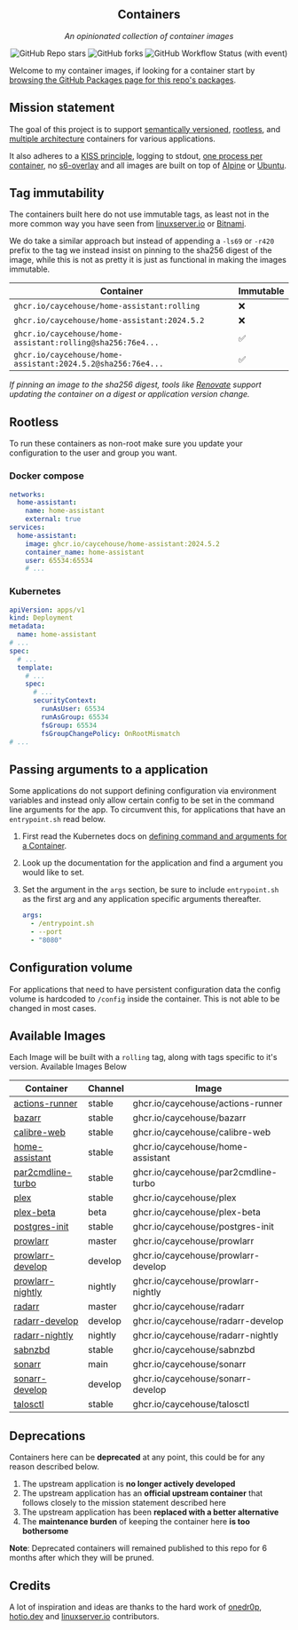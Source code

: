 <!---
NOTE: AUTO-GENERATED FILE
to edit this file, instead edit its template at: ./github/scripts/templates/README.md.j2
-->
<div align="center">


## Containers

_An opinionated collection of container images_

</div>

<div align="center">

![GitHub Repo stars](https://img.shields.io/github/stars/caycehouse/containers?style=for-the-badge)
![GitHub forks](https://img.shields.io/github/forks/caycehouse/containers?style=for-the-badge)
![GitHub Workflow Status (with event)](https://img.shields.io/github/actions/workflow/status/caycehouse/containers/release-scheduled.yaml?style=for-the-badge&label=Scheduled%20Release)

</div>

Welcome to my container images, if looking for a container start by [browsing the GitHub Packages page for this repo's packages](https://github.com/caycehouse?tab=packages&repo_name=containers).

## Mission statement

The goal of this project is to support [semantically versioned](https://semver.org/), [rootless](https://rootlesscontaine.rs/), and [multiple architecture](https://www.docker.com/blog/multi-arch-build-and-images-the-simple-way/) containers for various applications.

It also adheres to a [KISS principle](https://en.wikipedia.org/wiki/KISS_principle), logging to stdout, [one process per container](https://testdriven.io/tips/59de3279-4a2d-4556-9cd0-b444249ed31e/), no [s6-overlay](https://github.com/just-containers/s6-overlay) and all images are built on top of [Alpine](https://hub.docker.com/_/alpine) or [Ubuntu](https://hub.docker.com/_/ubuntu).

## Tag immutability

The containers built here do not use immutable tags, as least not in the more common way you have seen from [linuxserver.io](https://fleet.linuxserver.io/) or [Bitnami](https://bitnami.com/stacks/containers).

We do take a similar approach but instead of appending a `-ls69` or `-r420` prefix to the tag we instead insist on pinning to the sha256 digest of the image, while this is not as pretty it is just as functional in making the images immutable.

| Container                                                   | Immutable |
|-------------------------------------------------------------|-----------|
| `ghcr.io/caycehouse/home-assistant:rolling`                 | ❌         |
| `ghcr.io/caycehouse/home-assistant:2024.5.2`                | ❌         |
| `ghcr.io/caycehouse/home-assistant:rolling@sha256:76e4...`  | ✅         |
| `ghcr.io/caycehouse/home-assistant:2024.5.2@sha256:76e4...` | ✅         |

_If pinning an image to the sha256 digest, tools like [Renovate](https://github.com/renovatebot/renovate) support updating the container on a digest or application version change._

## Rootless

To run these containers as non-root make sure you update your configuration to the user and group you want.

### Docker compose

```yaml
networks:
  home-assistant:
    name: home-assistant
    external: true
services:
  home-assistant:
    image: ghcr.io/caycehouse/home-assistant:2024.5.2
    container_name: home-assistant
    user: 65534:65534
    # ...
```

### Kubernetes

```yaml
apiVersion: apps/v1
kind: Deployment
metadata:
  name: home-assistant
# ...
spec:
  # ...
  template:
    # ...
    spec:
      # ...
      securityContext:
        runAsUser: 65534
        runAsGroup: 65534
        fsGroup: 65534
        fsGroupChangePolicy: OnRootMismatch
# ...
```

## Passing arguments to a application

Some applications do not support defining configuration via environment variables and instead only allow certain config to be set in the command line arguments for the app. To circumvent this, for applications that have an `entrypoint.sh` read below.

1. First read the Kubernetes docs on [defining command and arguments for a Container](https://kubernetes.io/docs/tasks/inject-data-application/define-command-argument-container/).
2. Look up the documentation for the application and find a argument you would like to set.
3. Set the argument in the `args` section, be sure to include `entrypoint.sh` as the first arg and any application specific arguments thereafter.

    ```yaml
    args:
      - /entrypoint.sh
      - --port
      - "8080"
    ```

## Configuration volume

For applications that need to have persistent configuration data the config volume is hardcoded to `/config` inside the container. This is not able to be changed in most cases.

## Available Images

Each Image will be built with a `rolling` tag, along with tags specific to it's version. Available Images Below

Container | Channel | Image
--- | --- | ---
[actions-runner](https://github.com/caycehouse/containers/pkgs/container/actions-runner) | stable | ghcr.io/caycehouse/actions-runner
[bazarr](https://github.com/caycehouse/containers/pkgs/container/bazarr) | stable | ghcr.io/caycehouse/bazarr
[calibre-web](https://github.com/caycehouse/containers/pkgs/container/calibre-web) | stable | ghcr.io/caycehouse/calibre-web
[home-assistant](https://github.com/caycehouse/containers/pkgs/container/home-assistant) | stable | ghcr.io/caycehouse/home-assistant
[par2cmdline-turbo](https://github.com/caycehouse/containers/pkgs/container/par2cmdline-turbo) | stable | ghcr.io/caycehouse/par2cmdline-turbo
[plex](https://github.com/caycehouse/containers/pkgs/container/plex) | stable | ghcr.io/caycehouse/plex
[plex-beta](https://github.com/caycehouse/containers/pkgs/container/plex-beta) | beta | ghcr.io/caycehouse/plex-beta
[postgres-init](https://github.com/caycehouse/containers/pkgs/container/postgres-init) | stable | ghcr.io/caycehouse/postgres-init
[prowlarr](https://github.com/caycehouse/containers/pkgs/container/prowlarr) | master | ghcr.io/caycehouse/prowlarr
[prowlarr-develop](https://github.com/caycehouse/containers/pkgs/container/prowlarr-develop) | develop | ghcr.io/caycehouse/prowlarr-develop
[prowlarr-nightly](https://github.com/caycehouse/containers/pkgs/container/prowlarr-nightly) | nightly | ghcr.io/caycehouse/prowlarr-nightly
[radarr](https://github.com/caycehouse/containers/pkgs/container/radarr) | master | ghcr.io/caycehouse/radarr
[radarr-develop](https://github.com/caycehouse/containers/pkgs/container/radarr-develop) | develop | ghcr.io/caycehouse/radarr-develop
[radarr-nightly](https://github.com/caycehouse/containers/pkgs/container/radarr-nightly) | nightly | ghcr.io/caycehouse/radarr-nightly
[sabnzbd](https://github.com/caycehouse/containers/pkgs/container/sabnzbd) | stable | ghcr.io/caycehouse/sabnzbd
[sonarr](https://github.com/caycehouse/containers/pkgs/container/sonarr) | main | ghcr.io/caycehouse/sonarr
[sonarr-develop](https://github.com/caycehouse/containers/pkgs/container/sonarr-develop) | develop | ghcr.io/caycehouse/sonarr-develop
[talosctl](https://github.com/caycehouse/containers/pkgs/container/talosctl) | stable | ghcr.io/caycehouse/talosctl


## Deprecations

Containers here can be **deprecated** at any point, this could be for any reason described below.

1. The upstream application is **no longer actively developed**
2. The upstream application has an **official upstream container** that follows closely to the mission statement described here
3. The upstream application has been **replaced with a better alternative**
4. The **maintenance burden** of keeping the container here **is too bothersome**

**Note**: Deprecated containers will remained published to this repo for 6 months after which they will be pruned.

## Credits

A lot of inspiration and ideas are thanks to the hard work of [onedr0p](https://github.com/onedr0p), [hotio.dev](https://hotio.dev/) and [linuxserver.io](https://www.linuxserver.io/) contributors.
